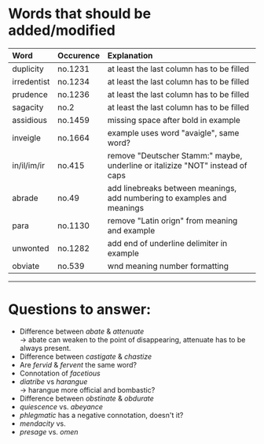 # Words that should be added/modified

| Word              | Occurence | Explanation                                                                   |
| :---------------- | :-------- | :----------------------                                                       |
| duplicity         | no.1231   | at least the last column has to be filled                                     |
| irredentist       | no.1234   | at least the last column has to be filled                                     |
| prudence          | no.1236   | at least the last column has to be filled                                     |
| sagacity          | no.2      | at least the last column has to be filled                                     |
| assidious         | no.1459   | missing space after bold in example                                           |
| inveigle          | no.1664   | example uses word "avaigle", same word?                                       |
| in/il/im/ir       | no.415    | remove "Deutscher Stamm:" maybe, underline or italizize "NOT" instead of caps |
| abrade            | no.49     | add linebreaks between meanings, add numbering to examples and meanings       |
| para              | no.1130   | remove "Latin orign" from meaning and example                                 |
| unwonted          | no.1282   | add end of underline delimiter in example                                     |
| obviate           | no.539    | wnd meaning number formatting                                                 |

----

# Questions to answer:

- Difference between _abate_ & _attenuate_<br />
  → abate can weaken to	 the point of disappearing, attenuate has to be always present.
- Difference between _castigate_ & _chastize_
- Are _fervid_ & _fervent_ the same word?
- Connotation of _facetious_
- _diatribe_ vs _harangue_<br />
  → harangue more official and bombastic?
- Difference between _obstinate_ &  _obdurate_
- _quiescence_ vs. _abeyance_
- _phlegmatic_ has a negative connotation, doesn't it?
- _mendacity_ vs.
- _presage_ vs. _omen_
